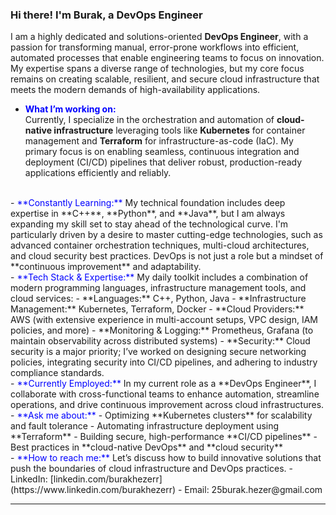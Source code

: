 ### Hi there! I'm Burak, a DevOps Engineer

I am a highly dedicated and solutions-oriented **DevOps Engineer**, with a passion for transforming manual, error-prone workflows into efficient, automated processes that enable engineering teams to focus on innovation. My expertise spans a diverse range of technologies, but my core focus remains on creating scalable, resilient, and secure cloud infrastructure that meets the modern demands of high-availability applications.

- <span style="color:blue">**What I’m working on:**</span>  
  Currently, I specialize in the orchestration and automation of **cloud-native infrastructure** leveraging tools like **Kubernetes** for container management and **Terraform** for infrastructure-as-code (IaC). My primary focus is on enabling seamless, continuous integration and deployment (CI/CD) pipelines that deliver robust, production-ready applications efficiently and reliably.
<br>
- <span style="color:blue">**Constantly Learning:**</span>  
  My technical foundation includes deep expertise in **C++**, **Python**, and **Java**, but I am always expanding my skill set to stay ahead of the technological curve. I'm particularly driven by a desire to master cutting-edge technologies, such as advanced container orchestration techniques, multi-cloud architectures, and cloud security best practices. DevOps is not just a role but a mindset of **continuous improvement** and adaptability.
<br>
- <span style="color:blue">**Tech Stack & Expertise:**</span>  
  My daily toolkit includes a combination of modern programming languages, infrastructure management tools, and cloud services:
  - **Languages:** C++, Python, Java
  - **Infrastructure Management:** Kubernetes, Terraform, Docker
  - **Cloud Providers:** AWS (with extensive experience in multi-account setups, VPC design, IAM policies, and more)
  - **Monitoring & Logging:** Prometheus, Grafana (to maintain observability across distributed systems)
  - **Security:** Cloud security is a major priority; I’ve worked on designing secure networking policies, integrating security into CI/CD pipelines, and adhering to industry compliance standards.
<br>
- <span style="color:blue">**Currently Employed:**</span>  
  In my current role as a **DevOps Engineer**, I collaborate with cross-functional teams to enhance automation, streamline operations, and drive continuous improvement across cloud infrastructures.
<br>
- <span style="color:blue">**Ask me about:**</span>  
  - Optimizing **Kubernetes clusters** for scalability and fault tolerance
  - Automating infrastructure deployment using **Terraform**
  - Building secure, high-performance **CI/CD pipelines**
  - Best practices in **cloud-native DevOps** and **cloud security**
<br>
- <span style="color:blue">**How to reach me:**</span>  
  Let’s discuss how to build innovative solutions that push the boundaries of cloud infrastructure and DevOps practices.  
  - LinkedIn: [linkedin.com/burakhezerr](https://www.linkedin.com/burakhezerr)  
  - Email: 25burak.hezer@gmail.com

---

